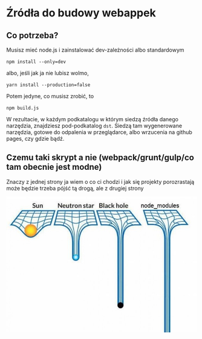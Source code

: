 # Źródła do budowy webappek

## Co potrzeba?

Musisz mieć node.js i zainstalować dev-zależności albo standardowym

```
npm install --only=dev
```

albo, jeśli jak ja nie lubisz wolmo,

```
yarn install --production=false
```

Potem jedyne, co musisz zrobić, to

```
npm build.js
```

W rezultacie, w każdym podkatalogu w którym siedzą źródła danego narzędzia, znajdziesz pod-podkatalog `dst`. Siedzą tam wygenerowane narzędzia, gotowe do odpalenia w przeglądarce, albo wrzucenia na github pages, czy gdzie bądź.

## Czemu taki skrypt a nie (webpack/grunt/gulp/co tam obecnie jest modne)

Znaczy z jednej strony ja wiem o co ci chodzi i jak się projekty porozrastają może będzie trzeba pójść tą drogą, ale z drugiej strony

![jest taka sprawa](doc_imgs/node-modules.jpg)
